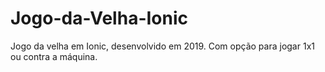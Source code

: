 # Jogo-da-Velha-Ionic
Jogo da velha em Ionic, desenvolvido em 2019. Com opção para jogar 1x1 ou contra a máquina.
